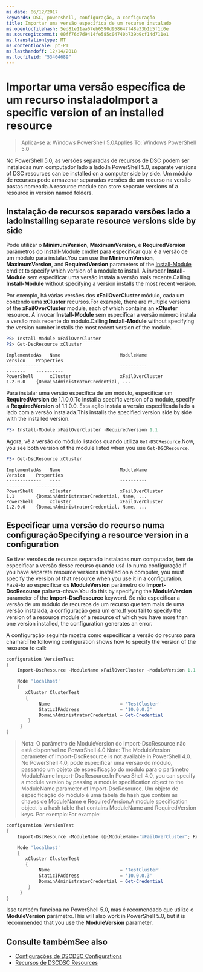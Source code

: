 ```yaml
---
ms.date: 06/12/2017
keywords: DSC, powershell, configuração, a configuração
title: Importar uma versão específica de um recurso instalado
ms.openlocfilehash: 5ed81e11aa67eb6590d958647f48a33b1b5f1c0e
ms.sourcegitcommit: 00ff76d7d9414fe585c04740b739b9cf14d711e1
ms.translationtype: MT
ms.contentlocale: pt-PT
ms.lasthandoff: 12/14/2018
ms.locfileid: "53404689"
---
```

# <a name="import-a-specific-version-of-an-installed-resource"></a><span data-ttu-id="58b07-103">Importar uma versão específica de um recurso instalado</span><span class="sxs-lookup"><span data-stu-id="58b07-103">Import a specific version of an installed resource</span></span>

> <span data-ttu-id="58b07-104">Aplica-se a: Windows PowerShell 5.0</span><span class="sxs-lookup"><span data-stu-id="58b07-104">Applies To: Windows PowerShell 5.0</span></span>

<span data-ttu-id="58b07-105">No PowerShell 5.0, as versões separadas de recursos de DSC podem ser instaladas num computador lado a lado.</span><span class="sxs-lookup"><span data-stu-id="58b07-105">In PowerShell 5.0, separate versions of DSC resources can be installed on a computer side by side.</span></span> <span data-ttu-id="58b07-106">Um módulo de recursos pode armazenar separadas versões de um recurso na versão pastas nomeada.</span><span class="sxs-lookup"><span data-stu-id="58b07-106">A resource module can store separate versions of a resource in version named folders.</span></span>

## <a name="installing-separate-resource-versions-side-by-side"></a><span data-ttu-id="58b07-107">Instalação de recursos separado versões lado a lado</span><span class="sxs-lookup"><span data-stu-id="58b07-107">Installing separate resource versions side by side</span></span>

<span data-ttu-id="58b07-108">Pode utilizar o **MinimumVersion**, **MaximumVersion**, e **RequiredVersion** parâmetros do [Install-Module](/powershell/module/PowershellGet/Install-Module) cmdlet para especificar qual é a versão de um módulo para instalar.</span><span class="sxs-lookup"><span data-stu-id="58b07-108">You can use the **MinimumVersion**, **MaximumVersion**, and **RequiredVersion** parameters of the [Install-Module](/powershell/module/PowershellGet/Install-Module) cmdlet to specify which version of a module to install.</span></span> <span data-ttu-id="58b07-109">A invocar **Install-Module** sem especificar uma versão instala a versão mais recente.</span><span class="sxs-lookup"><span data-stu-id="58b07-109">Calling **Install-Module** without specifying a version installs the most recent version.</span></span>

<span data-ttu-id="58b07-110">Por exemplo, há várias versões dos **xFailOverCluster** módulo, cada um contendo uma **xCluster** recursos.</span><span class="sxs-lookup"><span data-stu-id="58b07-110">For example, there are multiple versions of the **xFailOverCluster** module, each of which contains an **xCluster** resource.</span></span> <span data-ttu-id="58b07-111">A invocar **Install-Module** sem especificar a versão número instala a versão mais recente do módulo.</span><span class="sxs-lookup"><span data-stu-id="58b07-111">Calling **Install-Module** without specifying the version number installs the most recent version of the module.</span></span>

```powershell
PS> Install-Module xFailOverCluster
PS> Get-DscResource xCluster
```

```output
ImplementedAs   Name                      ModuleName                     Version    Properties
-------------   ----                      ----------                     -------    ----------
PowerShell      xCluster                  xFailOverCluster               1.2.0.0    {DomainAdministratorCredential, ...
```

<span data-ttu-id="58b07-112">Para instalar uma versão específica de um módulo, especificar um **RequiredVersion** de 1.1.0.0.</span><span class="sxs-lookup"><span data-stu-id="58b07-112">To install a specific version of a module, specify a **RequiredVersion** of 1.1.0.0.</span></span> <span data-ttu-id="58b07-113">Esta ação instala a versão especificada lado a lado com a versão instalada.</span><span class="sxs-lookup"><span data-stu-id="58b07-113">This installs the specified version side by side with the installed version.</span></span>

```powershell
PS> Install-Module xFailOverCluster -RequiredVersion 1.1
```

<span data-ttu-id="58b07-114">Agora, vê a versão do módulo listados quando utiliza `Get-DSCResource`.</span><span class="sxs-lookup"><span data-stu-id="58b07-114">Now, you see both version of the module listed when you use `Get-DSCResource`.</span></span>

```powershell
PS> Get-DscResource xCluster
```

```output
ImplementedAs   Name                      ModuleName                     Version    Properties
-------------   ----                      ----------                     -------    ----------
PowerShell      xCluster                  xFailOverCluster               1.1        {DomainAdministratorCredential, Name, ...
PowerShell      xCluster                  xFailOverCluster               1.2.0.0    {DomainAdministratorCredential, Name, ...
```

## <a name="specifying-a-resource-version-in-a-configuration"></a><span data-ttu-id="58b07-115">Especificar uma versão do recurso numa configuração</span><span class="sxs-lookup"><span data-stu-id="58b07-115">Specifying a resource version in a configuration</span></span>

<span data-ttu-id="58b07-116">Se tiver versões de recursos separado instaladas num computador, tem de especificar a versão desse recurso quando usá-lo numa configuração.</span><span class="sxs-lookup"><span data-stu-id="58b07-116">If you have separate resource versions installed on a computer, you must specify the version of that resource when you use it in a configuration.</span></span> <span data-ttu-id="58b07-117">Fazê-lo ao especificar os **ModuleVersion** parâmetro do **Import-DscResource** palavra-chave.</span><span class="sxs-lookup"><span data-stu-id="58b07-117">You do this by specifying the **ModuleVersion** parameter of the **Import-DscResource** keyword.</span></span> <span data-ttu-id="58b07-118">Se não especificar a versão de um módulo de recursos de um recurso que tem mais de uma versão instalada, a configuração gera um erro.</span><span class="sxs-lookup"><span data-stu-id="58b07-118">If you fail to specify the version of a resource module of a resource of which you have more than one version installed, the configuration generates an error.</span></span>

<span data-ttu-id="58b07-119">A configuração seguinte mostra como especificar a versão do recurso para chamar:</span><span class="sxs-lookup"><span data-stu-id="58b07-119">The following configuration shows how to specify the version of the resource to call:</span></span>

```powershell
configuration VersionTest
{
    Import-DscResource -ModuleName xFailOverCluster -ModuleVersion 1.1

    Node 'localhost'
    {
       xCluster ClusterTest
       {
            Name                          = 'TestCluster'
            StaticIPAddress               = '10.0.0.3'
            DomainAdministratorCredential = Get-Credential
        }
     }
}
```

><span data-ttu-id="58b07-120">Nota: O parâmetro de ModuleVersion do Import-DscResource não está disponível no PowerShell 4.0.</span><span class="sxs-lookup"><span data-stu-id="58b07-120">Note: The ModuleVersion parameter of Import-DscResource is not available in PowerShell 4.0.</span></span> <span data-ttu-id="58b07-121">No PowerShell 4.0, pode especificar uma versão do módulo, passando um objeto de especificação do módulo para o parâmetro ModuleName Import-DscResource.</span><span class="sxs-lookup"><span data-stu-id="58b07-121">In PowerShell 4.0, you can specify a module version by passing a module specification object to the ModuleName parameter of Import-DscResource.</span></span> <span data-ttu-id="58b07-122">Um objeto de especificação do módulo é uma tabela de hash que contém as chaves de ModuleName e RequiredVersion.</span><span class="sxs-lookup"><span data-stu-id="58b07-122">A module specification object is a hash table that contains ModuleName and RequiredVersion  keys.</span></span> <span data-ttu-id="58b07-123">Por exemplo:</span><span class="sxs-lookup"><span data-stu-id="58b07-123">For example:</span></span>

```powershell
configuration VersionTest
{
    Import-DscResource -ModuleName (@{ModuleName='xFailOverCluster'; RequiredVersion='1.1'} )

    Node 'localhost'
    {
       xCluster ClusterTest
       {
            Name                          = 'TestCluster'
            StaticIPAddress               = '10.0.0.3'
            DomainAdministratorCredential = Get-Credential
        }
     }
}
```

<span data-ttu-id="58b07-124">Isso também funciona no PowerShell 5.0, mas é recomendado que utilize o **ModuleVersion** parâmetro.</span><span class="sxs-lookup"><span data-stu-id="58b07-124">This will also work in PowerShell 5.0, but it is recommended that you use the **ModuleVersion** parameter.</span></span>

## <a name="see-also"></a><span data-ttu-id="58b07-125">Consulte também</span><span class="sxs-lookup"><span data-stu-id="58b07-125">See also</span></span>

- [<span data-ttu-id="58b07-126">Configurações de DSC</span><span class="sxs-lookup"><span data-stu-id="58b07-126">DSC Configurations</span></span>](configurations.md)
- [<span data-ttu-id="58b07-127">Recursos de DSC</span><span class="sxs-lookup"><span data-stu-id="58b07-127">DSC Resources</span></span>](../resources/resources.md)
